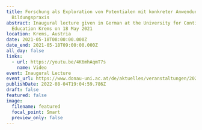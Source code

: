 ```yaml
---
title: Forschung als Exploration von Potentialen mit konkreter Anwendung in der
  Bildungspraxis
abstract: Inaugural lecture given in German at the University for Continuing
  Education Krems on 18 May 2021
location: Krems, Austria
date: 2021-05-18T08:00:00.000Z
date_end: 2021-05-18T09:00:00.000Z
all_day: false
links:
  - url: https://youtu.be/4K6mhAqmT7s
    name: Video
event: Inaugural Lecture
event_url: https://www.donau-uni.ac.at/de/aktuelles/veranstaltungen/2021/antrittsvorlesung-prof-stefan-oppl.html
publishDate: 2022-08-04T19:04:59.786Z
draft: false
featured: false
image:
  filename: featured
  focal_point: Smart
  preview_only: false
---
```

